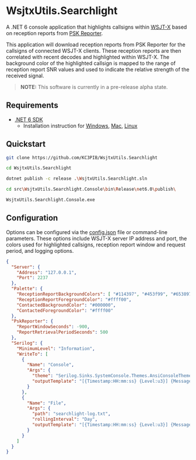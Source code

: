 
# WsjtxUtils.Searchlight
A .NET 6 console application that highlights callsigns within [WSJT-X](https://physics.princeton.edu/pulsar/k1jt/wsjtx.html) based on reception reports from [PSK Reporter](https://pskreporter.info/).

This application will download reception reports from PSK Reporter for the callsigns of connected WSJT-X clients. These reception reports are then correlated with recent decodes and highlighted within WSJT-X. The background color of the highlighted callsign is mapped to the range of reception report SNR values and used to indicate the relative strength of the received signal.

> **NOTE:** This software is currently in a pre-release alpha state.

## Requirements
- [.NET 6 SDK](https://docs.microsoft.com/en-us/dotnet/core/install/)
    - Installation instruction for [Windows](https://docs.microsoft.com/en-us/dotnet/core/install/windows?tabs=net60), [Mac](https://docs.microsoft.com/en-us/dotnet/core/install/macos), [Linux](https://docs.microsoft.com/en-us/dotnet/core/install/linux)

## Quickstart
```sh
git clone https://github.com/KC3PIB/WsjtxUtils.Searchlight

cd WsjtxUtils.Searchlight

dotnet publish -c release .\WsjtxUtils.Searchlight.sln

cd src\WsjtxUtils.Searchlight.Console\bin\Release\net6.0\publish\

WsjtxUtils.Searchlight.Console.exe
 ```
## Configuration
Options can be configured via the [config.json](https://github.com/KC3PIB/WsjtxUtils.Searchlight/blob/development/src/WsjtxUtils.Searchlight.Console/config.json) file or command-line parameters. These options include WSJT-X server IP address and port, the colors used for highlighted callsigns, reception report window and request period, and logging options.
```json
{
  "Server": {
    "Address": "127.0.0.1",
    "Port": 2237
  },
  "Palette": {
    "ReceptionReportBackgroundColors": [ "#114397", "#453f99", "#653897", "#812e91", "#991f87", "#ae027a", "#be006a", "#cb0058", "#d30044", "#d7002e" ],
    "ReceptionReportForegroundColor": "#ffff00",
    "ContactedBackgroundColor": "#000000",
    "ContactedForegroundColor": "#ffff00"
  },
  "PskReporter": {
    "ReportWindowSeconds": -900,
    "ReportRetrievalPeriodSeconds": 500
  },
  "Serilog": {
    "MinimumLevel": "Information",
    "WriteTo": [
      {
        "Name": "Console",
        "Args": {
          "theme": "Serilog.Sinks.SystemConsole.Themes.AnsiConsoleTheme::Code, Serilog.Sinks.Console",
          "outputTemplate": "[{Timestamp:HH:mm:ss} {Level:u3}] {Message:lj} {NewLine}{Exception}"
        }
      },
      {
        "Name": "File",
        "Args": {
          "path": "searchlight-log.txt",
          "rollingInterval": "Day",
          "outputTemplate": "[{Timestamp:HH:mm:ss} {Level:u3}] {Message:lj} {NewLine}{Exception}"
        }
      }
    ]
  }
}
```